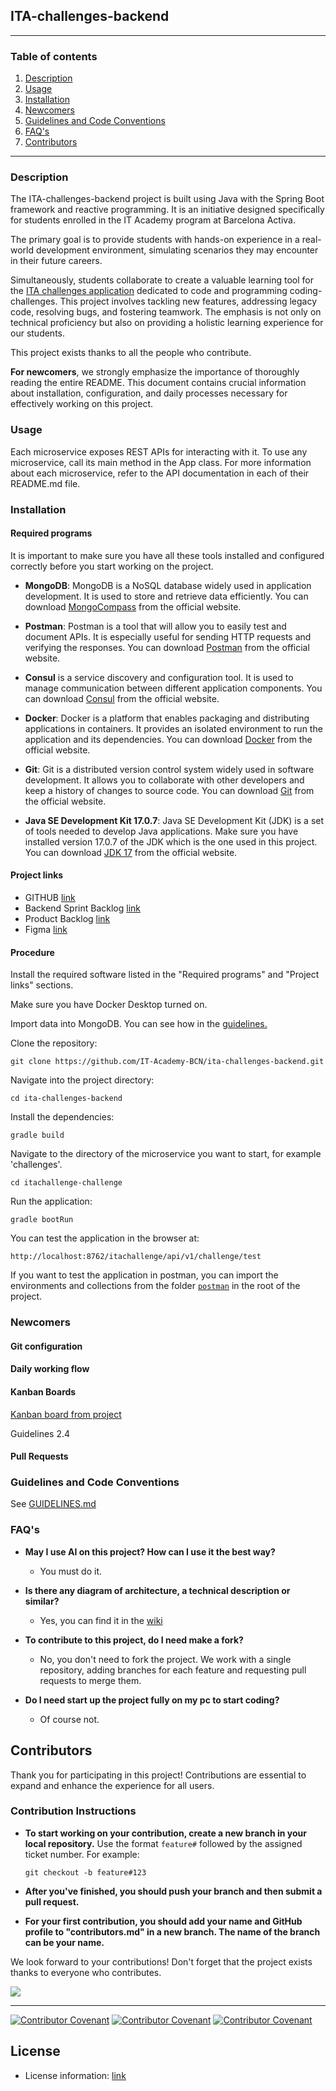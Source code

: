 ## ITA-challenges-backend

<hr>

### Table of contents

1. [Description](#description)
2. [Usage](#usage)
3. [Installation](#installation)
4. [Newcomers](#newcomers)
5. [Guidelines and Code Conventions](#guidelines-and-code-conventions)
6. [FAQ's](#faqs)
7. [Contributors](#contributors)

<hr>

### Description

The ITA-challenges-backend project is built using Java with the Spring Boot framework and reactive programming. It is an
initiative designed specifically for students enrolled in the IT Academy program at Barcelona Activa. 

The primary goal is to provide students with hands-on experience in a real-world development environment, 
simulating scenarios they may encounter in their future careers. 

Simultaneously, students collaborate to create a valuable learning tool for the [ITA challenges application](http://dev.ita-challenges.eurecatacademy.org/ita-challenge/challenges)
dedicated to code and programming coding-challenges. This project involves tackling new features, addressing legacy code, resolving bugs, 
and fostering teamwork. The emphasis is not only on technical proficiency but also on providing a holistic learning experience 
for our students.

This project exists thanks to all the people who contribute.

**For newcomers**, we strongly emphasize the importance of thoroughly reading the entire README. 
This document contains crucial information about installation, configuration, and daily processes necessary for 
effectively working on this project.

### Usage

Each microservice exposes REST APIs for interacting with it. To use any microservice, call its main method in the App class. For more information about each microservice, refer to the API documentation in each of their README.md file.

### Installation

#### Required programs

It is important to make sure you have all these tools installed and configured correctly before you start working on the project.

- **MongoDB**: MongoDB is a NoSQL database widely used in application development. It is used to store and retrieve data efficiently. You can download [MongoCompass](https://www.mongodb.com/try/download/compass) from the official website.

- **Postman**: Postman is a tool that will allow you to easily test and document APIs. It is especially useful for sending HTTP requests and verifying the responses. You can download [Postman](https://www.postman.com/downloads/) from the official website.

- **Consul** is a service discovery and configuration tool. It is used to manage communication between different application components. You can download [Consul](https://developer.hashicorp.com/consul/downloads) from the official website.

- **Docker**: Docker is a platform that enables packaging and distributing applications in containers. It provides an isolated environment to run the application and its dependencies. You can download [Docker](https://www.docker.com/products/docker-desktop/) from the official website.

- **Git**: Git is a distributed version control system widely used in software development. It allows you to collaborate with other developers and keep a history of changes to source code. You can download [Git](https://git-scm.com/downloads) from the official website.

- **Java SE Development Kit 17.0.7**: Java SE Development Kit (JDK) is a set of tools needed to develop Java applications. Make sure you have installed version 17.0.7 of the JDK which is the one used in this project. You can download [JDK 17](https://www.oracle.com/java/technologies/javase/jdk17-archive-downloads.html) from the official website.



#### Project links

- GITHUB [link](https://github.com/IT-Academy-BCN/ita-challenges-backend)
- Backend Sprint Backlog [link](https://github.com/orgs/IT-Academy-BCN/projects/15/views/1)
- Product Backlog [link](https://github.com/orgs/IT-Academy-BCN/projects/13/views/1?visibleFields=%5B%22Title%22%2C%22Assignees%22%2C%22Status%22%2C%22Labels%22%5D)
- Figma [link](https://www.figma.com/file/ScWpDKxEB3wEGbztXMSJO3/Projectes-IT-Academy?type=design&node-id=559-2230&mode=design)

#### Procedure

Install the required software listed in the "Required programs" and "Project links" sections.

Make sure you have Docker Desktop turned on.

Import data into MongoDB. You can see how in the [guidelines.](./GUIDELINES.md#212-import-data-into-mongodb-example-for-micro-itachallenge-challenge-data)

Clone the repository: 

    git clone https://github.com/IT-Academy-BCN/ita-challenges-backend.git

Navigate into the project directory:

    cd ita-challenges-backend

Install the dependencies:

    gradle build

Navigate to the directory of the microservice you want to start, for example 'challenges'.

    cd itachallenge-challenge

Run the application: 

    gradle bootRun

You can test the application in the browser at:

    http://localhost:8762/itachallenge/api/v1/challenge/test

If you want to test the application in postman, you can import the environments and collections from the folder [`postman`](./postman) in the root of the project.

### Newcomers

#### Git configuration

#### Daily working flow

#### Kanban Boards

[Kanban board from project](https://github.com/orgs/IT-Academy-BCN/projects/15)

Guidelines 2.4

#### Pull Requests

### Guidelines and Code Conventions

See [GUIDELINES.md](GUIDELINES.md)

### FAQ's

* **May I use AI on this project? How can I use it the best way?**
    - You must do it.

* **Is there any diagram of architecture, a technical description or similar?**
    - Yes, you can find it in the [wiki](https://github.com/IT-Academy-BCN/ita-challenges-backend/wiki)

* **To contribute to this project, do I need make a fork?**
    - No, you don't need to fork the project. We work with a single repository, adding branches for each feature and requesting pull requests to merge them.

* **Do I need start up the project fully on my pc to start coding?**
    - Of course not.

## Contributors

Thank you for participating in this project! Contributions are essential to expand and enhance the experience for all users.

### Contribution Instructions
* **To start working on your contribution, create a new branch in your local repository.**
   Use the format `feature#` followed by the assigned ticket number. For example:
    ```
  git checkout -b feature#123

* **After you've finished, you should push your branch and then submit a pull request.**

* **For your first contribution, you should add your name and GitHub profile to "contributors.md" in a new branch. The name of the branch can be your name.**

We look forward to your contributions! Don't forget that the project exists thanks to everyone who contributes.



<a href="https://github.com/IT-Academy-BCN/ita-challenges-backend/graphs/contributors">
<img src="https://contrib.rocks/image?repo=IT-Academy-BCN/ita-challenges-backend" /></a>

<hr>


[![Contributor Covenant](https://img.shields.io/badge/Contributor%20Covenant-v2.0%20adopted-ff69b4.svg)](CODE_OF_CONDUCT_EN.md)
[![Contributor Covenant](https://img.shields.io/badge/Contributor%20Covenant-v2.0%20adopted-ff69b4.svg)](CODE_OF_CONDUCT_ES.md)
[![Contributor Covenant](https://img.shields.io/badge/Contributor%20Covenant-v2.0%20adopted-ff69b4.svg)](CODE_OF_CONDUCT_CA.md)

## License

- License information: [link](https://github.com/IT-Academy-BCN/ita-challenges-backend/tree/feature%23370b?tab=License-1-ov-file)



